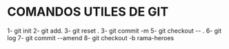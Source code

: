 # COMANDOS UTILES DE GIT

1- git init
2- git add.
3- git reset .
3- git commit -m
5- git checkout -- . 
6- git log
7- git commit --amend
8- git checkout -b rama-heroes
